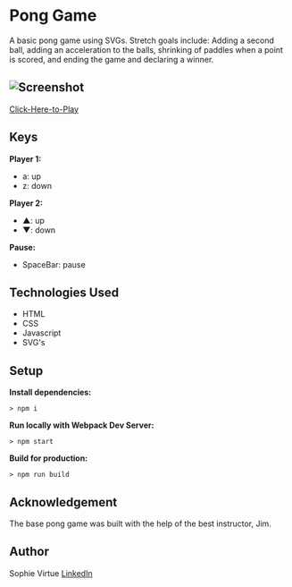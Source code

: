 # Pong Game

A basic pong game using SVGs.  Stretch goals include: Adding a second ball, adding an acceleration to the balls, shrinking of paddles when a point is scored, and ending the game and declaring a winner.

## ![Screenshot](https://github.com/SophieVirtue/pong-project-03/blob/master/Screenshot.png)

[Click-Here-to-Play](https://sophievirtue.github.io/project-03-pong/)

## Keys

**Player 1:**
* a: up
* z: down

**Player 2:**
* ▲: up
* ▼: down

**Pause:**
* SpaceBar: pause

## Technologies Used 

- HTML
- CSS
- Javascript
- SVG's

## Setup

**Install dependencies:**

`> npm i`

**Run locally with Webpack Dev Server:**

`> npm start`

**Build for production:**

`> npm run build`

## Acknowledgement

The base pong game was built with the help of the best instructor, Jim.

## Author

Sophie Virtue  [LinkedIn](https://www.linkedin.com/in/sophie-virtue-65467849/)
